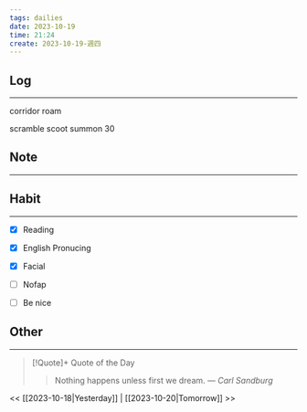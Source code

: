 ```yaml
---
tags: dailies  
date: 2023-10-19
time: 21:24
create: 2023-10-19-週四
---
```


## Log
---
corridor
roam

scramble
scoot
summon
30

## Note
---


## Habit
---
- [x] Reading
- [x] English Pronucing
- [x] Facial
- [ ] Nofap
- [ ] Be nice


## Other
---

> [!Quote]+ Quote of the Day
> > Nothing happens unless first we dream.
> — <cite>Carl Sandburg</cite>

<< [[2023-10-18|Yesterday]] | [[2023-10-20|Tomorrow]] >>